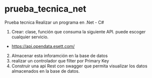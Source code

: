 # prueba_tecnica_net
Prueba tecnica 
Realizar un programa en .Net - C# 
1. Crear: clase, función que consuma la siguiente API. puede escoger cualquier servicio.
- https://api.opendata.esett.com/
2. Almacenar esta inforamción en la base de datos
3. realizar un controlador que filter por Primary Key
4. Construir una api Rest con swagger que permita visualizar los datos almacenados en la base de datos.
